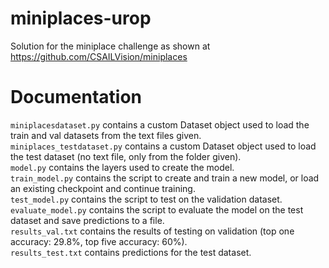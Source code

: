 # miniplaces-urop
Solution for the miniplace challenge as shown at https://github.com/CSAILVision/miniplaces

# Documentation
`miniplacesdataset.py` contains a custom Dataset object used to load the train and val datasets from the text files given. <br/>
`miniplaces_testdataset.py` contains a custom Dataset object used to load the test dataset (no text file, only from the folder given). <br/>
`model.py` contains the layers used to create the model. <br/>
`train_model.py` contains the script to create and train a new model, or load an existing checkpoint and continue training. <br/>
`test_model.py` contains the script to test on the validation dataset. <br/>
`evaluate_model.py` contains the script to evaluate the model on the test dataset and save predictions to a file. <br/>
`results_val.txt` contains the results of testing on validation (top one accuracy: 29.8%, top five accuracy: 60%). <br/>
`results_test.txt` contains predictions for the test dataset.<br/>
